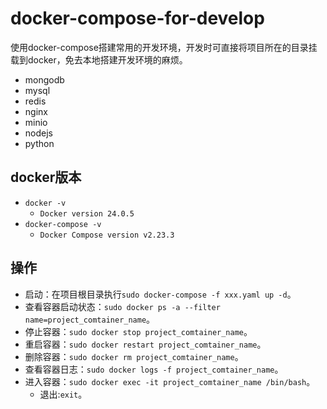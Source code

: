 # docker-compose-for-develop
使用docker-compose搭建常用的开发环境，开发时可直接将项目所在的目录挂载到docker，免去本地搭建开发环境的麻烦。
- mongodb
- mysql
- redis
- nginx
- minio
- nodejs
- python


## docker版本
- `docker -v`
  - `Docker version 24.0.5`
- `docker-compose -v`
  - `Docker Compose version v2.23.3`

## 操作
- 启动：在项目根目录执行`sudo docker-compose -f xxx.yaml up -d`。
- 查看容器启动状态：`sudo docker ps -a --filter name=project_comtainer_name`。
- 停止容器：`sudo docker stop project_comtainer_name`。
- 重启容器：`sudo docker restart project_comtainer_name`。
- 删除容器：`sudo docker rm project_comtainer_name`。
- 查看容器日志：`sudo docker logs -f project_comtainer_name`。
- 进入容器：`sudo docker exec -it project_comtainer_name /bin/bash`。
  - 退出:`exit`。

